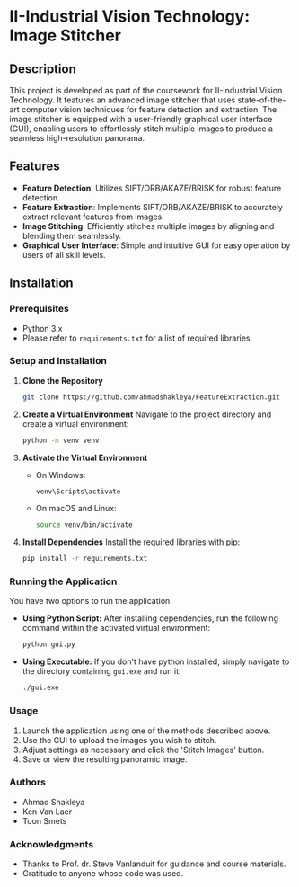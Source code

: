 
# II-Industrial Vision Technology: Image Stitcher

## Description
This project is developed as part of the coursework for II-Industrial Vision Technology. It features an advanced image stitcher that uses state-of-the-art computer vision techniques for feature detection and extraction. The image stitcher is equipped with a user-friendly graphical user interface (GUI), enabling users to effortlessly stitch multiple images to produce a seamless high-resolution panorama.

## Features
- **Feature Detection**: Utilizes SIFT/ORB/AKAZE/BRISK for robust feature detection.
- **Feature Extraction**: Implements SIFT/ORB/AKAZE/BRISK to accurately extract relevant features from images.
- **Image Stitching**: Efficiently stitches multiple images by aligning and blending them seamlessly.
- **Graphical User Interface**: Simple and intuitive GUI for easy operation by users of all skill levels.

## Installation

### Prerequisites
- Python 3.x
- Please refer to `requirements.txt` for a list of required libraries.

### Setup and Installation

1. **Clone the Repository**
   ```bash
   git clone https://github.com/ahmadshakleya/FeatureExtraction.git
   ```
   
2. **Create a Virtual Environment**
   Navigate to the project directory and create a virtual environment:
   ```bash
   python -m venv venv
   ```

3. **Activate the Virtual Environment**
   - On Windows:
     ```bash
     venv\Scripts\activate
     ```
   - On macOS and Linux:
     ```bash
     source venv/bin/activate
     ```

4. **Install Dependencies**
   Install the required libraries with pip:
   ```bash
   pip install -r requirements.txt
   ```

### Running the Application

You have two options to run the application:

- **Using Python Script:**
  After installing dependencies, run the following command within the activated virtual environment:
  ```bash
  python gui.py
  ```

- **Using Executable:**
  If you don't have python installed, simply navigate to the directory containing `gui.exe` and run it:
  ```bash
  ./gui.exe
  ```

### Usage
1. Launch the application using one of the methods described above.
2. Use the GUI to upload the images you wish to stitch.
3. Adjust settings as necessary and click the 'Stitch Images' button.
4. Save or view the resulting panoramic image.

### Authors
- Ahmad Shakleya
- Ken Van Laer
- Toon Smets

### Acknowledgments
- Thanks to Prof. dr. Steve Vanlanduit for guidance and course materials.
- Gratitude to anyone whose code was used.
